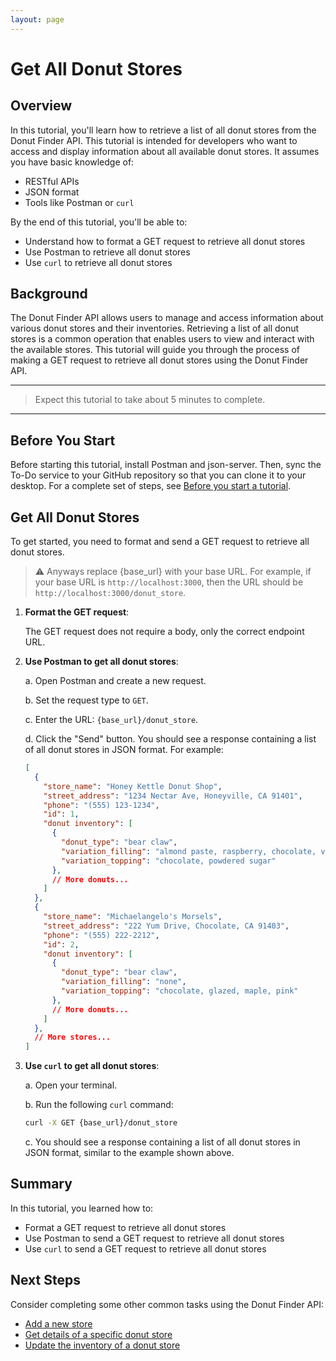 ```yaml
---
layout: page
---
```


# Get All Donut Stores

## Overview

In this tutorial, you'll learn how to retrieve a list of all donut stores from the Donut Finder API. This tutorial is intended for developers who want to access and display information about all available donut stores. It assumes you have basic knowledge of:

* RESTful APIs
* JSON format
* Tools like Postman or `curl`

By the end of this tutorial, you'll be able to:

* Understand how to format a GET request to retrieve all donut stores
* Use Postman to retrieve all donut stores
* Use `curl` to retrieve all donut stores

## Background

The Donut Finder API allows users to manage and access information about various donut stores and their inventories. Retrieving a list of all donut stores is a common operation that enables users to view and interact with the available stores. This tutorial will guide you through the process of making a GET request to retrieve all donut stores using the Donut Finder API.

---
> Expect this tutorial to take about 5 minutes to complete.
---

## Before You Start 

Before starting this tutorial, install Postman and json-server. Then, sync the To-Do service to your GitHub repository so that you can clone it to your desktop. For a complete set of steps, see [Before you start a tutorial](../before-you-start-tutorial.md).

## Get All Donut Stores

To get started, you need to format and send a GET request to retrieve all donut stores.

> ⚠️ Anyways replace {base_url} with your base URL. For example, if your base URL is `http://localhost:3000`, then the URL should be `http://localhost:3000/donut_store`.

1. **Format the GET request**:

    The GET request does not require a body, only the correct endpoint URL.

2. **Use Postman to get all donut stores**:

    a. Open Postman and create a new request.

    b. Set the request type to `GET`.

    c. Enter the URL: `{base_url}/donut_store`.

    d. Click the "Send" button. You should see a response containing a list of all donut stores in JSON format. For example:

    ```json
    [
      {
        "store_name": "Honey Kettle Donut Shop",
        "street_address": "1234 Nectar Ave, Honeyville, CA 91401",
        "phone": "(555) 123-1234",
        "id": 1,
        "donut inventory": [
          {
            "donut_type": "bear claw",
            "variation_filling": "almond paste, raspberry, chocolate, vanilla cream",
            "variation_topping": "chocolate, powdered sugar"
          },
          // More donuts...
        ]
      },
      {
        "store_name": "Michaelangelo's Morsels",
        "street_address": "222 Yum Drive, Chocolate, CA 91403",
        "phone": "(555) 222-2212",
        "id": 2,
        "donut inventory": [
          {
            "donut_type": "bear claw",
            "variation_filling": "none",
            "variation_topping": "chocolate, glazed, maple, pink"
          },
          // More donuts...
        ]
      },
      // More stores...
    ]
    ```

3. **Use `curl` to get all donut stores**:

    a. Open your terminal.

    b. Run the following `curl` command:

    ```bash
    curl -X GET {base_url}/donut_store
    ```

    c. You should see a response containing a list of all donut stores in JSON format, similar to the example shown above.

## Summary

In this tutorial, you learned how to:

* Format a GET request to retrieve all donut stores
* Use Postman to send a GET request to retrieve all donut stores
* Use `curl` to send a GET request to retrieve all donut stores

## Next Steps

Consider completing some other common tasks using the Donut Finder API:

* [Add a new store](add-new-store.md)
* [Get details of a specific donut store](get-donut-store-by-id.md)
* [Update the inventory of a donut store](update-a-store.md)
